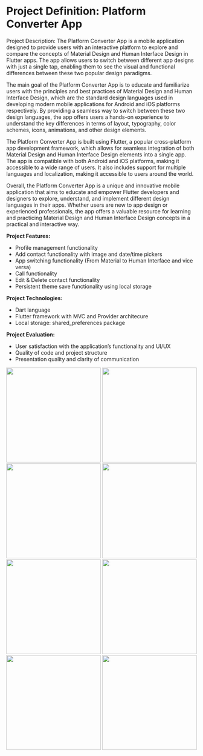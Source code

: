 
# Project Definition: Platform Converter App

Project Description:
The Platform Converter App is a mobile application designed to provide users with an interactive
platform to explore and compare the concepts of Material Design and Human Interface Design in
Flutter apps. The app allows users to switch between different app designs with just a single tap,
enabling them to see the visual and functional differences between these two popular design
paradigms.

The main goal of the Platform Converter App is to educate and familiarize users with the
principles and best practices of Material Design and Human Interface Design, which are the
standard design languages used in developing modern mobile applications for Android and iOS
platforms respectively. By providing a seamless way to switch between these two design
languages, the app offers users a hands-on experience to understand the key differences in terms
of layout, typography, color schemes, icons, animations, and other design elements.


The Platform Converter App is built using Flutter, a popular cross-platform app development
framework, which allows for seamless integration of both Material Design and Human Interface
Design elements into a single app. The app is compatible with both Android and iOS platforms,
making it accessible to a wide range of users. It also includes support for multiple languages and
localization, making it accessible to users around the world.


Overall, the Platform Converter App is a unique and innovative mobile application that aims to
educate and empower Flutter developers and designers to explore, understand, and implement
different design languages in their apps. Whether users are new to app design or experienced
professionals, the app offers a valuable resource for learning and practicing Material Design and
Human Interface Design concepts in a practical and interactive way.



**Project Features:**
- Profile management functionality
- Add contact functionality with image and date/time pickers
- App switching functionality (From Material to Human Interface and vice versa)
- Call functionality
- Edit & Delete contact functionality
- Persistent theme save functionality using local storage

**Project Technologies:**
- Dart language
- Flutter framework with MVC and Provider architecure
- Local storage: shared_preferences package

**Project Evaluation:**
- User satisfaction with the application’s functionality and UI/UX
- Quality of code and project structure
- Presentation quality and clarity of communication





<img src="https://github.com/amishad7/PLATFORM_CONVERTER_/assets/118448879/e2f864e7-45a6-4d3b-8902-9edeba4ad701" width="250"/>

<img src="https://github.com/amishad7/PLATFORM_CONVERTER_/assets/118448879/6cf7deae-b61f-48ee-94da-16fd6cd59c15" width="250"/>

<img src="https://github.com/amishad7/PLATFORM_CONVERTER_/assets/118448879/4412ae35-27ef-4d58-bcf4-1baeb808ebfb" width="250"/>

<img src="https://github.com/amishad7/PLATFORM_CONVERTER_/assets/118448879/91792ec1-3af6-4895-ba26-21fb3a96bb84" width="250"/>

<img src="https://github.com/amishad7/PLATFORM_CONVERTER_/assets/118448879/993bcc06-a583-474d-a2bc-fc59e2a195bd" width="250"/>

<img src="https://github.com/amishad7/PLATFORM_CONVERTER_/assets/118448879/afced9ef-4f27-4c9e-90bf-b03ffc2aa499" width="250"/>

<img src="https://github.com/amishad7/PLATFORM_CONVERTER_/assets/118448879/f48a99d5-1221-4f71-8b0f-a60a78d9ad40" width="250"/>

<img src="https://github.com/amishad7/PLATFORM_CONVERTER_/assets/118448879/ed62844e-7bcc-4753-90fc-e9a5291f0076" width="250"/> 

